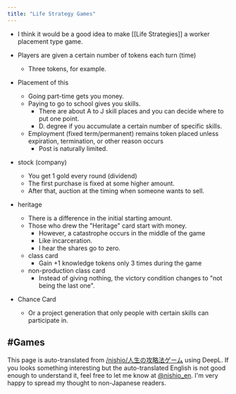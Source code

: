 ```yaml
---
title: "Life Strategy Games"
---
```


- I think it would be a good idea to make [[Life Strategies]] a worker placement type game.
- Players are given a certain number of tokens each turn (time)
    - Three tokens, for example.
- Placement of this
    - Going part-time gets you money.
    - Paying to go to school gives you skills.
        - There are about A to J skill places and you can decide where to put one point.
        - D. degree if you accumulate a certain number of specific skills.
    - Employment (fixed term/permanent) remains token placed unless expiration, termination, or other reason occurs
        - Post is naturally limited.

- stock (company)
    - You get 1 gold every round (dividend)
    - The first purchase is fixed at some higher amount.
    - After that, auction at the timing when someone wants to sell.
- heritage
    - There is a difference in the initial starting amount.
    - Those who drew the "Heritage" card start with money.
        - However, a catastrophe occurs in the middle of the game
        - Like incarceration.
        - I hear the shares go to zero.
    - class card
        - Gain +1 knowledge tokens only 3 times during the game
    - non-production class card
        - Instead of giving nothing, the victory condition changes to "not being the last one".

- Chance Card
    - Or a project generation that only people with certain skills can participate in.


#Games
---
This page is auto-translated from [/nishio/人生の攻略法ゲーム](https://scrapbox.io/nishio/人生の攻略法ゲーム) using DeepL. If you looks something interesting but the auto-translated English is not good enough to understand it, feel free to let me know at [@nishio_en](https://twitter.com/nishio_en). I'm very happy to spread my thought to non-Japanese readers.